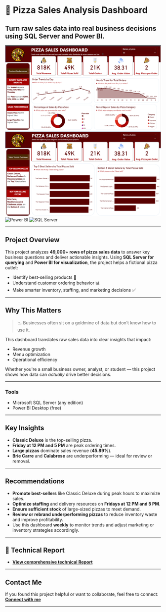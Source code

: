 
# 🍕 Pizza Sales Analysis Dashboard  
**Turn raw sales data into real business decisions using SQL Server and Power BI.**
--- 
![Dashboard Preview](https://github.com/favy-codez/Pizza-Sales-Analysis-using-SQL-and-Power-BI/blob/main/Pizza%20sales%20dashboard.png)
![Dashboard Preview](https://github.com/favy-codez/Pizza-Sales-Analysis-using-SQL-and-Power-BI/blob/main/Pizza%20sales%20dashboard2.png)
![Power BI](https://img.shields.io/badge/Tool-Power%20BI-yellow?logo=powerbi)
![SQL Server](https://img.shields.io/badge/Database-SQL%20Server-blue?logo=microsoftsqlserver)

---

## Project Overview

This project analyzes **49,000+ rows of pizza sales data** to answer key business questions and deliver actionable insights. Using **SQL Server for querying** and **Power BI for visualization**, the project helps a fictional pizza outlet:

- Identify best-selling products 🍕  
- Understand customer ordering behavior 📊  
- Make smarter inventory, staffing, and marketing decisions ✅  

---

## Why This Matters

> 📉 Businesses often sit on a goldmine of data but don’t know how to use it.

This dashboard translates raw sales data into clear insights that impact:
- Revenue growth
- Menu optimization
- Operational efficiency

Whether you're a small business owner, analyst, or student — this project shows how data can *actually* drive better decisions.

---

### Tools
- Microsoft SQL Server (any edition)
- Power BI Desktop (free)

---
## Key Insights

- **Classic Deluxe** is the top-selling pizza.
- **Friday at 12 PM and 5 PM** are peak ordering times.
- **Large pizzas** dominate sales revenue (**45.89%**).
- **Brie Carre** and **Calabrese** are underperforming — ideal for review or removal.

---

## Recommendations

- **Promote best-sellers** like Classic Deluxe during peak hours to maximize sales.
- **Optimize staffing** and delivery resources on **Fridays at 12 PM and 5 PM**.
- **Ensure sufficient stock** of large-sized pizzas to meet demand.
- **Review or rebrand underperforming pizzas** to reduce inventory waste and improve profitability.
- Use this dashboard **weekly** to monitor trends and adjust marketing or inventory strategies accordingly.

---
## 📄 Technical Report
- **[View comprehensive technical Report ](https://medium.com/@ezeliorafavour/pizza-sales-analysis-using-sql-and-pow-7d2909ace047)**  
---

## Contact Me

If you found this project helpful or want to collaborate, feel free to connect:
[**Connect with me**](https://linktr.ee/ezelioragodsfavour)

---


